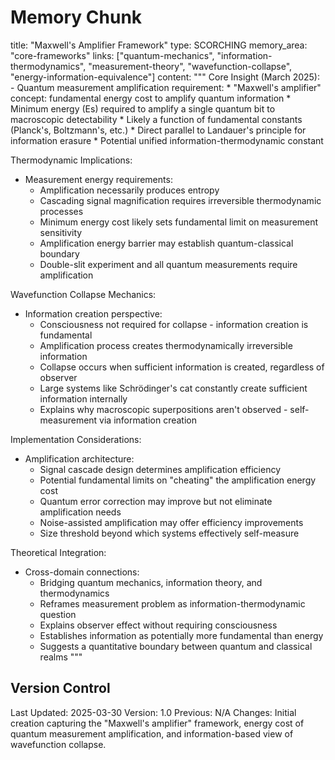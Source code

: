# Memory Chunk

<chunk>
title: "Maxwell's Amplifier Framework"
type: SCORCHING
memory_area: "core-frameworks"
links: ["quantum-mechanics", "information-thermodynamics", "measurement-theory", "wavefunction-collapse", "energy-information-equivalence"]
content: """
Core Insight (March 2025):
- Quantum measurement amplification requirement:
  * "Maxwell's amplifier" concept: fundamental energy cost to amplify quantum information
  * Minimum energy (Es) required to amplify a single quantum bit to macroscopic detectability
  * Likely a function of fundamental constants (Planck's, Boltzmann's, etc.)
  * Direct parallel to Landauer's principle for information erasure
  * Potential unified information-thermodynamic constant

Thermodynamic Implications:
- Measurement energy requirements:
  * Amplification necessarily produces entropy
  * Cascading signal magnification requires irreversible thermodynamic processes
  * Minimum energy cost likely sets fundamental limit on measurement sensitivity
  * Amplification energy barrier may establish quantum-classical boundary
  * Double-slit experiment and all quantum measurements require amplification

Wavefunction Collapse Mechanics:
- Information creation perspective:
  * Consciousness not required for collapse - information creation is fundamental
  * Amplification process creates thermodynamically irreversible information
  * Collapse occurs when sufficient information is created, regardless of observer
  * Large systems like Schrödinger's cat constantly create sufficient information internally
  * Explains why macroscopic superpositions aren't observed - self-measurement via information creation

Implementation Considerations:
- Amplification architecture:
  * Signal cascade design determines amplification efficiency
  * Potential fundamental limits on "cheating" the amplification energy cost
  * Quantum error correction may improve but not eliminate amplification needs
  * Noise-assisted amplification may offer efficiency improvements
  * Size threshold beyond which systems effectively self-measure

Theoretical Integration:
- Cross-domain connections:
  * Bridging quantum mechanics, information theory, and thermodynamics
  * Reframes measurement problem as information-thermodynamic question
  * Explains observer effect without requiring consciousness
  * Establishes information as potentially more fundamental than energy
  * Suggests a quantitative boundary between quantum and classical realms
"""
</chunk>

## Version Control
Last Updated: 2025-03-30
Version: 1.0
Previous: N/A
Changes: Initial creation capturing the "Maxwell's amplifier" framework, energy cost of quantum measurement amplification, and information-based view of wavefunction collapse.